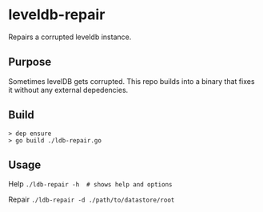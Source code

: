 # leveldb-repair

Repairs a corrupted leveldb instance.

## Purpose

Sometimes levelDB gets corrupted. This repo builds into a binary that fixes it without any external depedencies.

## Build

```
> dep ensure
> go build ./ldb-repair.go
```

## Usage

Help
`./ldb-repair -h  # shows help and options`

Repair
`./ldb-repair -d ./path/to/datastore/root`

